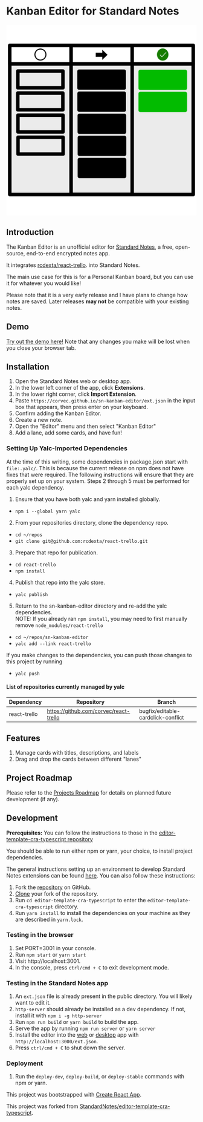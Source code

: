 # Kanban Editor for Standard Notes

![Kanban Icon](/public/logo1080.png)

## Introduction

The Kanban Editor is an unofficial editor for [Standard Notes](https://standardnotes.org),
a free, open-source, end-to-end encrypted notes app.

It integrates [rcdexta/react-trello](https://github.com/rcdexta/react-trello).
into Standard Notes.

The main use case for this is for a Personal Kanban board, but you can use it for whatever you would like!

Please note that it is a very early release and I have plans to change how notes are saved.
Later releases **may not** be compatible with your existing notes.

## Demo

[Try out the demo here!](https://corvec.github.io/sn-kanban-editor/)
Note that any changes you make will be lost when you close your browser tab.

## Installation

1. Open the Standard Notes web or desktop app.
2. In the lower left corner of the app, click **Extensions**.
3. In the lower right corner, click **Import Extension**.
4. Paste `https://corvec.github.io/sn-kanban-editor/ext.json` in the input box that appears, then press enter on your keyboard.
5. Confirm adding the Kanban Editor.
6. Create a new note.
7. Open the "Editor" menu and then select "Kanban Editor"
8. Add a lane, add some cards, and have fun!

### Setting Up Yalc-Imported Dependencies

At the time of this writing, some dependencies in package.json start with `file:.yalc/`.
This is because the current release on npm does not have fixes that were required.
The following instructions will ensure that they are properly set up on your system.
Steps 2 through 5 must be performed for each yalc dependency.

1. Ensure that you have both yalc and yarn installed globally.

- `npm i --global yarn yalc`

2. From your repositories directory, clone the dependency repo.

- `cd ~/repos`
- `git clone git@github.com:rcdexta/react-trello.git`

3. Prepare that repo for publication.

- `cd react-trello`
- `npm install`

4. Publish that repo into the yalc store.

- `yalc publish`

5. Return to the sn-kanban-editor directory and re-add the yalc dependencies.  
   NOTE: If you already ran `npm install`, you may need to first manually remove
   `node_modules/react-trello`

- `cd ~/repos/sn-kanban-editor`
- `yalc add --link react-trello`

If you make changes to the dependencies, you can push those changes to this project by running

- `yalc push`

#### List of repositories currently managed by yalc

| Dependency   | Repository                             | Branch                             |
| ------------ | -------------------------------------- | ---------------------------------- |
| react-trello | https://github.com/corvec/react-trello | bugfix/editable-cardclick-conflict |

## Features

1. Manage cards with titles, descriptions, and labels
2. Drag and drop the cards between different "lanes"

## Project Roadmap

Please refer to the [Projects Roadmap](https://github.com/corvec/sn-kanban-editor/projects/1)
for details on planned future development (if any).

## Development

**Prerequisites:**
You can follow the instructions to those in the
[editor-template-cra-typescript repository](https://github.com/standardnotes/editor-template-cra-typescript)

You should be able to run either npm or yarn, your choice, to install project dependencies.

The general instructions setting up an environment to develop Standard Notes extensions can be found
[here](https://docs.standardnotes.org/extensions/local-setup). You can also follow these instructions:

1. Fork the [repository](https://github.com/standardnotes/editor-template-cra-typescript) on GitHub.
2. [Clone](https://help.github.com/en/github/creating-cloning-and-archiving-repositories/cloning-a-repository) your fork of the repository.
3. Run `cd editor-template-cra-typescript` to enter the `editor-template-cra-typescript` directory.
4. Run `yarn install` to install the dependencies on your machine as they are described in `yarn.lock`.

### Testing in the browser

1. Set PORT=3001 in your console.
2. Run `npm start` or `yarn start`
3. Visit http://localhost:3001.
4. In the console, press `ctrl/cmd + C` to exit development mode.

### Testing in the Standard Notes app

1. An `ext.json` file is already present in the public directory. You will likely want to edit it.
2. `http-server` should already be installed as a dev dependency.
   If not, install it with `npm i -g http-server`
3. Run `npm run build` or `yarn build` to build the app.
4. Serve the app by running `npm run server` or `yarn server`
5. Install the editor into the [web](https://app.standardnotes.org) or
   [desktop](https://standardnotes.org/download) app with `http://localhost:3000/ext.json`.
6. Press `ctrl/cmd + C` to shut down the server.

### Deployment

1. Run the `deploy-dev`, `deploy-build`, or `deploy-stable` commands with npm or yarn.

This project was bootstrapped with [Create React App](https://github.com/facebook/create-react-app).

This project was forked from [StandardNotes/editor-template-cra-typescript](https://github.com/standardnotes/editor-template-cra-typescript).
